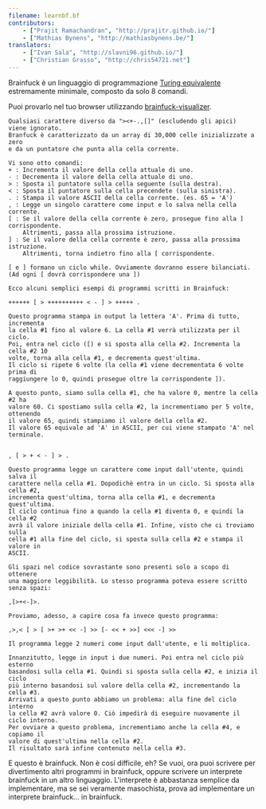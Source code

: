 ```yaml
---
filename: learnbf.bf
contributors:
    - ["Prajit Ramachandran", "http://prajitr.github.io/"]
    - ["Mathias Bynens", "http://mathiasbynens.be/"]
translators:
    - ["Ivan Sala", "http://slavni96.github.io/"]
    - ["Christian Grasso", "http://chris54721.net"]
---
```


Brainfuck è un linguaggio di programmazione
[Turing equivalente](https://it.wikipedia.org/wiki/Turing_equivalenza)
estremamente minimale, composto da solo 8 comandi.

Puoi provarlo nel tuo browser utilizzando
[brainfuck-visualizer](http://fatiherikli.github.io/brainfuck-visualizer/).

```bf
Qualsiasi carattere diverso da "><+-.,[]" (escludendo gli apici)
viene ignorato.
Branfuck è caratterizzato da un array di 30,000 celle inizializzate a zero
e da un puntatore che punta alla cella corrente.

Vi sono otto comandi:
+ : Incrementa il valore della cella attuale di uno.
- : Decrementa il valore della cella attuale di uno.
> : Sposta il puntatore sulla cella seguente (sulla destra).
< : Sposta il puntatore sulla cella precendete (sulla sinistra).
. : Stampa il valore ASCII della cella corrente. (es. 65 = 'A')
, : Legge un singolo carattere come input e lo salva nella cella corrente.
[ : Se il valore della cella corrente è zero, prosegue fino alla ] corrispondente.
    Altrimenti, passa alla prossima istruzione.
] : Se il valore della cella corrente è zero, passa alla prossima istruzione.
    Altrimenti, torna indietro fino alla [ corrispondente.

[ e ] formano un ciclo while. Ovviamente dovranno essere bilanciati.
(Ad ogni [ dovrà corrispondere una ])

Ecco alcuni semplici esempi di programmi scritti in Brainfuck:

++++++ [ > ++++++++++ < - ] > +++++ .

Questo programma stampa in output la lettera 'A'. Prima di tutto, incrementa
la cella #1 fino al valore 6. La cella #1 verrà utilizzata per il ciclo.
Poi, entra nel ciclo ([) e si sposta alla cella #2. Incrementa la cella #2 10
volte, torna alla cella #1, e decrementa quest'ultima.
Il ciclo si ripete 6 volte (la cella #1 viene decrementata 6 volte prima di
raggiungere lo 0, quindi prosegue oltre la corrispondente ]).

A questo punto, siamo sulla cella #1, che ha valore 0, mentre la cella #2 ha
valore 60. Ci spostiamo sulla cella #2, la incrementiamo per 5 volte, ottenendo
il valore 65, quindi stampiamo il valore della cella #2.
Il valore 65 equivale ad 'A' in ASCII, per cui viene stampato 'A' nel terminale.


, [ > + < - ] > .

Questo programma legge un carattere come input dall'utente, quindi salva il
carattere nella cella #1. Dopodichè entra in un ciclo. Si sposta alla cella #2,
incrementa quest'ultima, torna alla cella #1, e decrementa quest'ultima.
Il ciclo continua fino a quando la cella #1 diventa 0, e quindi la cella #2
avrà il valore iniziale della cella #1. Infine, visto che ci troviamo sulla
cella #1 alla fine del ciclo, si sposta sulla cella #2 e stampa il valore in
ASCII.

Gli spazi nel codice sovrastante sono presenti solo a scopo di ottenere
una maggiore leggibilità. Lo stesso programma poteva essere scritto senza spazi:

,[>+<-]>.

Proviamo, adesso, a capire cosa fa invece questo programma:

,>,< [ > [ >+ >+ << -] >> [- << + >>] <<< -] >>

Il programma legge 2 numeri come input dall'utente, e li moltiplica.

Innanzitutto, legge in input i due numeri. Poi entra nel ciclo più esterno
basandosi sulla cella #1. Quindi si sposta sulla cella #2, e inizia il ciclo
più interno basandosi sul valore della cella #2, incrementando la cella #3.
Arrivati a questo punto abbiamo un problema: alla fine del ciclo interno
la cella #2 avrà valore 0. Ciò impedirà di eseguire nuovamente il ciclo interno.
Per ovviare a questo problema, incrementiamo anche la cella #4, e copiamo il
valore di quest'ultima nella cella #2.
Il risultato sarà infine contenuto nella cella #3.
```

E questo è brainfuck. Non è così difficile, eh? Se vuoi, ora puoi scrivere per
divertimento altri programmi in brainfuck, oppure scrivere un interprete
brainfuck in un altro linguaggio. L'interprete è abbastanza semplice da
implementare, ma se sei veramente masochista, prova ad implementare un interprete brainfuck... in brainfuck.
